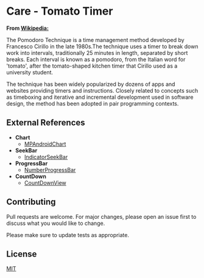 # Care - Tomato Timer

**From [Wikipedia:](https://en.wikipedia.org/wiki/Pomodoro_Technique)**

The Pomodoro Technique is a time management method developed by Francesco Cirillo in the late 1980s.The technique uses a timer to break down work into intervals, traditionally 25 minutes in length, separated by short breaks. Each interval is known as a pomodoro, from the Italian word for 'tomato', after the tomato-shaped kitchen timer that Cirillo used as a university student.

The technique has been widely popularized by dozens of apps and websites providing timers and instructions. Closely related to concepts such as timeboxing and iterative and incremental development used in software design, the method has been adopted in pair programming contexts.

## External References

* **Chart**
  * [MPAndroidChart](https://github.com/PhilJay/MPAndroidChart) 
* **SeekBar**
  * [IndicatorSeekBar](https://github.com/warkiz/IndicatorSeekBar)
* **ProgressBar**
  * [NumberProgressBar](https://github.com/daimajia/NumberProgressBar) 
* **CountDown**
  * [CountDownView](https://github.com/iwgang/CountdownView) 



## Contributing
Pull requests are welcome. For major changes, please open an issue first to discuss what you would like to change.

Please make sure to update tests as appropriate.


## License
[MIT](https://github.com/MarioAvolio/Care-TomatoTimer/blob/master/LICENSE)
